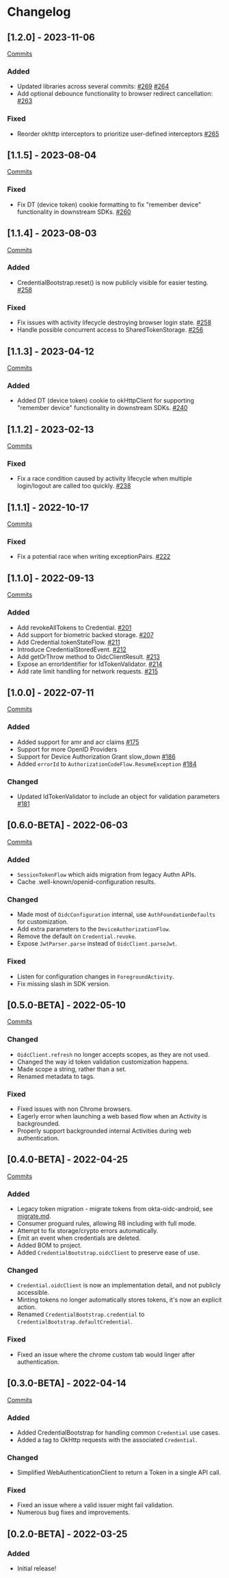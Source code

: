 # Changelog

## [1.2.0] - 2023-11-06

[Commits](https://github.com/okta/okta-mobile-kotlin/compare/1.1.5...1.2.0)

### Added
- Updated libraries across several commits: [#269](https://github.com/okta/okta-mobile-kotlin/pull/269) [#264](https://github.com/okta/okta-mobile-kotlin/pull/264)
- Add optional debounce functionality to browser redirect cancellation: [#263](https://github.com/okta/okta-mobile-kotlin/pull/263)

### Fixed
- Reorder okhttp interceptors to prioritize user-defined interceptors [#265](https://github.com/okta/okta-mobile-kotlin/pull/265)

## [1.1.5] - 2023-08-04

[Commits](https://github.com/okta/okta-mobile-kotlin/compare/1.1.4...1.1.5)

### Fixed
- Fix DT (device token) cookie formatting to fix "remember device" functionality in downstream SDKs. [#260](https://github.com/okta/okta-mobile-kotlin/pull/260)

## [1.1.4] - 2023-08-03

[Commits](https://github.com/okta/okta-mobile-kotlin/compare/1.1.3...1.1.4)

### Added
- CredentialBootstrap.reset() is now publicly visible for easier testing. [#258](https://github.com/okta/okta-mobile-kotlin/pull/258)

### Fixed
- Fix issues with activity lifecycle destroying browser login state. [#258](https://github.com/okta/okta-mobile-kotlin/pull/258)
- Handle possible concurrent access to SharedTokenStorage. [#256](https://github.com/okta/okta-mobile-kotlin/pull/256)

## [1.1.3] - 2023-04-12

[Commits](https://github.com/okta/okta-mobile-kotlin/compare/1.1.2...1.1.3)

### Added
- Added DT (device token) cookie to okHttpClient for supporting "remember device" functionality in downstream SDKs. [#240](https://github.com/okta/okta-mobile-kotlin/pull/240)

## [1.1.2] - 2023-02-13

[Commits](https://github.com/okta/okta-mobile-kotlin/compare/1.1.1...1.1.2)

### Fixed
- Fix a race condition caused by activity lifecycle when multiple login/logout are called too quickly. [#238](https://github.com/okta/okta-mobile-kotlin/pull/238)

## [1.1.1] - 2022-10-17

[Commits](https://github.com/okta/okta-mobile-kotlin/compare/1.1.0...1.1.1)

### Fixed
- Fix a potential race when writing exceptionPairs. [#222](https://github.com/okta/okta-mobile-kotlin/pull/222)

## [1.1.0] - 2022-09-13

[Commits](https://github.com/okta/okta-mobile-kotlin/compare/1.0.0...1.1.0)

### Added
- Add revokeAllTokens to Credential. [#201](https://github.com/okta/okta-mobile-kotlin/pull/201)
- Add support for biometric backed storage. [#207](https://github.com/okta/okta-mobile-kotlin/pull/207)
- Add Credential.tokenStateFlow. [#211](https://github.com/okta/okta-mobile-kotlin/pull/211)
- Introduce CredentialStoredEvent. [#212](https://github.com/okta/okta-mobile-kotlin/pull/212)
- Add getOrThrow method to OidcClientResult. [#213](https://github.com/okta/okta-mobile-kotlin/pull/213)
- Expose an errorIdentifier for IdTokenValidator. [#214](https://github.com/okta/okta-mobile-kotlin/pull/214)
- Add rate limit handling for network requests. [#215](https://github.com/okta/okta-mobile-kotlin/pull/215)

## [1.0.0] - 2022-07-11

[Commits](https://github.com/okta/okta-mobile-kotlin/compare/0.6.0-BETA...1.0.0)

### Added
- Added support for amr and acr claims [#175](https://github.com/okta/okta-mobile-kotlin/pull/175)
- Support for more OpenID Providers
- Support for Device Authorization Grant slow_down [#186](https://github.com/okta/okta-mobile-kotlin/pull/186)
- Added `errorId` to `AuthorizationCodeFlow.ResumeException` [#184](https://github.com/okta/okta-mobile-kotlin/pull/184)

### Changed
- Updated IdTokenValidator to include an object for validation parameters [#181](https://github.com/okta/okta-mobile-kotlin/pull/181)

## [0.6.0-BETA] - 2022-06-03

[Commits](https://github.com/okta/okta-mobile-kotlin/compare/0.5.0-BETA...0.6.0-BETA)

### Added
- `SessionTokenFlow` which aids migration from legacy Authn APIs.
- Cache .well-known/openid-configuration results.

### Changed
- Made most of `OidcConfiguration` internal, use `AuthFoundationDefaults` for customization.
- Add extra parameters to the `DeviceAuthorizationFlow`.
- Remove the default on `Credential.revoke`.
- Expose `JwtParser.parse` instead of `OidcClient.parseJwt`.

### Fixed
- Listen for configuration changes in `ForegroundActivity`.
- Fix missing slash in SDK version.

## [0.5.0-BETA] - 2022-05-10

[Commits](https://github.com/okta/okta-mobile-kotlin/compare/0.4.0-BETA...0.5.0-BETA)

### Changed
- `OidcClient.refresh` no longer accepts scopes, as they are not used.
- Changed the way id token validation customization happens.
- Made scope a string, rather than a set.
- Renamed metadata to tags.

### Fixed
- Fixed issues with non Chrome browsers.
- Eagerly error when launching a web based flow when an Activity is backgrounded.
- Properly support backgrounded internal Activities during web authentication.

## [0.4.0-BETA] - 2022-04-25

[Commits](https://github.com/okta/okta-mobile-kotlin/compare/0.3.0-BETA...0.4.0-BETA)

### Added
- Legacy token migration - migrate tokens from okta-oidc-android, see [migrate.md](migrate.md).
- Consumer proguard rules, allowing R8 including with full mode.
- Attempt to fix storage/crypto errors automatically.
- Emit an event when credentials are deleted.
- Added BOM to project.
- Added `CredentialBootstrap.oidcClient` to preserve ease of use.

### Changed
- `Credential.oidcClient` is now an implementation detail, and not publicly accessible.
- Minting tokens no longer automatically stores tokens, it's now an explicit action.
- Renamed `CredentialBootstrap.credential` to `CredentialBootstrap.defaultCredential`.

### Fixed
- Fixed an issue where the chrome custom tab would linger after authentication.

## [0.3.0-BETA] - 2022-04-14

[Commits](https://github.com/okta/okta-mobile-kotlin/compare/0.2.0-BETA...0.3.0-BETA)

### Added
- Added CredentialBootstrap for handling common `Credential` use cases.
- Added a tag to OkHttp requests with the associated `Credential`.

### Changed
- Simplified WebAuthenticationClient to return a Token in a single API call.

### Fixed
- Fixed an issue where a valid issuer might fail validation.
- Numerous bug fixes and improvements.

## [0.2.0-BETA] - 2022-03-25
### Added
- Initial release!
